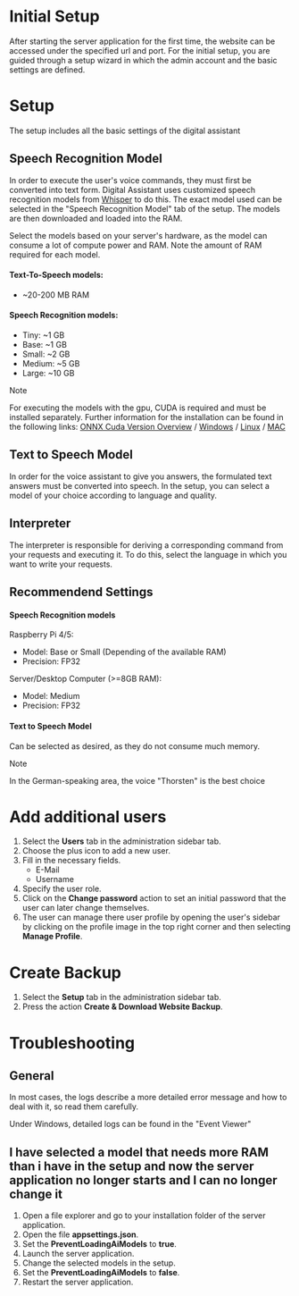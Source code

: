 # Initial Setup

After starting the server application for the first time, the website can be accessed under the specified url and port. For the initial setup, you are guided through a setup wizard in which the admin account and the basic settings are defined.

# Setup
The setup includes all the basic settings of the digital assistant

## Speech Recognition Model
In order to execute the user's voice commands, they must first be converted into text form. Digital Assistant uses customized speech recognition models from [Whisper](https://github.com/openai/whisper) to do this. The exact model used can be selected in the "Speech Recognition Model" tab of the setup. The models are then downloaded and loaded into the RAM. 

Select the models based on your server's hardware, as the model can consume a lot of compute power and RAM. Note the amount of RAM required for each model.

#### Text-To-Speech models:
- ~20-200 MB RAM
  
#### Speech Recognition models:
- Tiny: ~1 GB
- Base: ~1 GB
- Small: ~2 GB
- Medium: ~5 GB
- Large: ~10 GB

> [!NOTE]
> For executing the models with the gpu, CUDA is required and must be installed separately. Further information for the installation can be found in the following links:
[ONNX Cuda Version Overview](https://onnxruntime.ai/docs/execution-providers/CUDA-ExecutionProvider.html) / [Windows](https://docs.nvidia.com/cuda/cuda-installation-guide-microsoft-windows/index.html) / [Linux](https://docs.nvidia.com/cuda/cuda-installation-guide-linux/) / [MAC](https://docs.nvidia.com/cuda/archive/10.1/cuda-installation-guide-mac-os-x/index.html)

## Text to Speech Model
In order for the voice assistant to give you answers, the formulated text answers must be converted into speech. In the setup, you can select a model of your choice according to language and quality.

## Interpreter
The interpreter is responsible for deriving a corresponding command from your requests and executing it. To do this, select the language in which you want to write your requests.

## Recommendend Settings

#### Speech Recognition models

Raspberry Pi 4/5:
- Model: Base or Small (Depending of the available RAM)
- Precision: FP32

Server/Desktop Computer (>=8GB RAM):
- Model: Medium
- Precision: FP32

#### Text to Speech Model
Can be selected as desired, as they do not consume much memory.

> [!NOTE]
> In the German-speaking area, the voice "Thorsten" is the best choice

# Add additional users
1. Select the **Users** tab in the administration sidebar tab.
2. Choose the plus icon to add a new user.
3. Fill in the necessary fields.
   - E-Mail
   - Username
4. Specify the user role.
5. Click on the **Change password** action to set an initial password that the user can later change themselves.
6. The user can manage there user profile by opening the user's sidebar by clicking on the profile image in the top right corner and then selecting **Manage Profile**.

# Create Backup
1. Select the **Setup** tab in the administration sidebar tab.
2. Press the action **Create & Download Website Backup**.

# Troubleshooting

## General
In most cases, the logs describe a more detailed error message and how to deal with it, so read them carefully. 

Under Windows, detailed logs can be found in the "Event Viewer"

## I have selected a model that needs more RAM than i have in the setup and now the server application no longer starts and I can no longer change it

1. Open a file explorer and go to your installation folder of the server application.
2. Open the file **appsettings.json**.
3. Set the **PreventLoadingAiModels** to **true**.
4. Launch the server application.
5. Change the selected models in the setup.
6. Set the **PreventLoadingAiModels** to **false**.
7. Restart the server application.